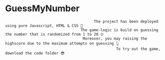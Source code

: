 # GuessMyNumber
                                            The project has been deployed using pure Javascript, HTML & CSS 🎈 
                                      The game-logic is build on guessing the number that is randomized from 1 to 20 🙄
                                       Moreover, you may raising the highscore due to the maximum attempts on guessing 👆
                                                      To try out the game, download the code folder 😎
